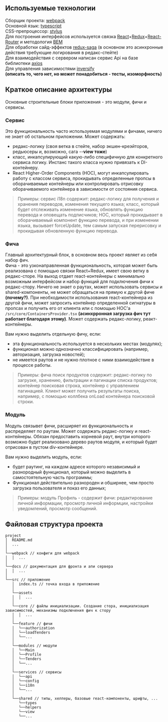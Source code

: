 ## Используемые технологии

Сборщик проекта: [webpack](https://webpack.js.org/)  
Основной язык: [typescript](https://www.typescriptlang.org/)  
CSS-препроцессор: [stylus](http://stylus-lang.com/)  
Для построения интерфейсов используется связка [React](https://reactjs.org/)+[Redux](https://redux.js.org/)+[React-Router](https://reacttraining.com/react-router/web) и методология [BEM](https://en.bem.info/)  
Для обработки сайд-эффектов [redux-saga](https://redux-saga.js.org/) (в основном это асинхронные действия требующие логирования в редакс-стейте)  
Для взаимодействия с сервером написан сервис Api на базе библиотеки [axios](https://github.com/axios/axios)  
Для управления зависимостями [inversify](http://inversify.io/)  
**(описать то, чего нет, но может понадобиться - тесты, изоморфность)**
## Краткое описание архитектуры

Основные строительные блоки приложения - это модули, фичи и сервисы.

### Сервис

Это функциональность часто используемая модулями и фичами, ничего не знает об остальном приложении. Может содержать:
* редакс-логику (своя ветка в стейте, набор экшен-креэйторов, редьюсеры и, возможно, сага --**view тоже**)
* класс, инкапсулирующий какую-либо специфичную для конкретного сервиса логику. Инстанс такого класса нужно привязать к DI-контейнеру.
* React Higher-Order Components (HOC), могут инкапсулировать работу с классом сервиса, прокидывать определенные пропсы в оборачиваемые контейнеры или контролировать отрисовку оборачиваемого контейнера в зависимости от состояния сервиса.

> Примеры: сервис i18n содержит: редакс-логику для получения и хранения переводов, изменения текущего языка; класс, который будет отслеживать изменение языка, обновлять функцию перевода и оповещать подписчиков; HOC, который прокидывает в оборачиваемый компонент функцию перевода, и при изменении языка, вызывает forceUpdate, тем самым запуская перерисовку и прокидывая обновленную функцию перевода.

### Фича

Главный архитектурный блок, в основном весь проект являет из себя набор фич.  
Фича - это узконаправленная функциональность, которая может быть реализована с помощью связки React+Redux, имеет свою ветку в редакс-сторе. На выход отдает react-контейнеры с минимально возможным интерфейсом и набор функций для подключения фичи к редакс-стору. Ничего не знает о раутах, может использовать сервисы и shared-компоненты, не может обращаться на прямую к другой фиче **(почему?)**. При необходимости использования react-контейнера из другой фичи, может запросить контейнер определенной сигнатуры в пропсах и получить его от клиента или с помощью HOC'а `/src/core/ContainersProvider.tsx` **(асинхрронная загрузка фич тут работает благодаря этому)**. Может содержать редакс-логику, реакт-контейнеры.

Вам нужно выделить отдельную фичу, если:
* эта функциональность используется в нескольких местах (модулях);
* функционал можно однозначно классифицировать (например, авторизация, загрузка новостей);
* не имеется раутов и не нужно плотное с ними взаимодействие в процессе работы.

> Примеры: фича поиск продуктов содержит: редакс-логику по загрузке, хранению, фильтрации и пагинации списка продуктов; контейнер поисковая строка, контейнер с управлением пагинацией. Клиент может получить результаты поиска, например, с помощью коллбека onLoad контейнера поисковой строки.

### Модуль

Модуль связывет фичи, расширяет их функциональность и распределяет по раутам. Может содержать редакс-логику и react-контейнеры. Обязан предоставить корневой раут, внутри которого возможно будет реализовано дерево раутов модуля, и который будет отрисован в пустом div-контейнере.

Вам нужно выделить модуль, если:
* будет раутинг, на каждом адресе которого независимый и разнородный функционал, который можно выделить в самостоятельную часть программы;
* Функционал действительно разнороден и обширнее, чем просто загрузка пользователя и показ его данных;
> Примеры: модуль Профиль - содержит фичи: редактирование личной информации, просмотр личной информции, настройки уведомлений, просмотр сообщений.

## Файловая структура проекта

```
project
│  README.md
│  ...
│
└──webpack // конфиги для webpack
│  │  ...
│
└──docs // документация для фронта и апи сервера
│  │  ...
│
└──src // приложение
   │  index.ts // точка входа в приложение
   │
   └──assets 
   │  │  ...
   │
   └──core // файлы инициализации. Создание стора, инициализация зависимостей, механизмы подключения фич к стору
   │  │  ...
   │
   └──feature // фичи
   │  └──authorization
   │  └──loadTenders
   │  └──...
   │
   └──modules // модули
   │  └──Main
   │  └──Profile
   │  └──Tenders
   │  └──...
   │
   └──services // сервисы
   │  └──api
   │  └──config
   │  └──i18n
   │  └──...
   │
   └──shared // типы, хелперы, базовые react-компоненты, шрифты, ...
      └──types
      └──helpers
      └──view
      └──...
```
